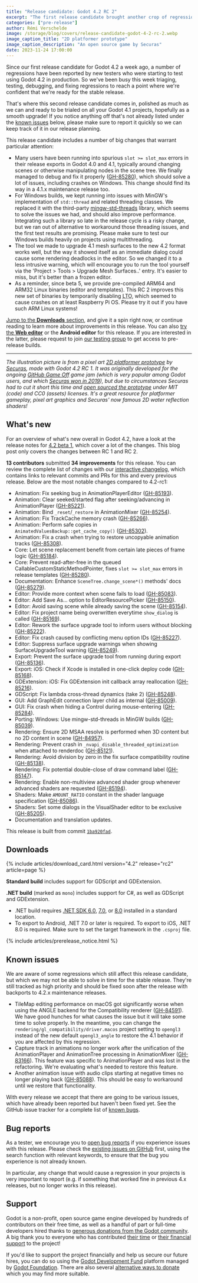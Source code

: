 ```yaml
---
title: "Release candidate: Godot 4.2 RC 2"
excerpt: "The first release candidate brought another crop of regression reports, which we've now fixed!"
categories: ["pre-release"]
author: Rémi Verschelde
image: /storage/blog/covers/release-candidate-godot-4-2-rc-2.webp
image_caption_title: "2D platformer prototype"
image_caption_description: "An open source game by Securas"
date: 2023-11-24 17:00:00
---
```


Since our first release candidate for Godot 4.2 a week ago, a number of regressions have been reported by new testers who were starting to test using Godot 4.2 in production. So we've been busy this week triaging, testing, debugging, and fixing regressions to reach a point where we're confident that we're ready for the stable release.

That's where this second release candidate comes in, polished as much as we can and ready to be trialed on all your Godot 4.1 projects, hopefully as a smooth upgrade! If you notice anything off that's not already listed under the [known issues](#known-issues) below, please make sure to report it quickly so we can keep track of it in our release planning.

This release candidate includes a number of big changes that warrant particular attention:

- Many users have been running into spurious `slot >= slot_max` errors in their release exports in Godot 4.0 and 4.1, typically around changing scenes or otherwise manipulating nodes in the scene tree. We finally managed to debug and fix it properly ([GH-85280](https://github.com/godotengine/godot/pull/85280)), which should solve a lot of issues, including crashes on Windows. This change should find its way in a 4.1.x maintenance release too.
- For Windows builds, we kept running into issues with MinGW's implementation of `std::thread` and related threading classes. We replaced it with the third-party [mingw-std-threads](https://github.com/meganz/mingw-std-threads) library, which seems to solve the issues we had, and should also improve performance. Integrating such a library so late in the release cycle is a risky change, but we ran out of alternative to workaround those threading issues, and the first test results are promising. Please make sure to test our Windows builds heavily on projects using multithreading.
- The tool we made to upgrade 4.1 mesh surfaces to the new 4.2 format works well, but the way it showed itself as an immediate dialog could cause some rendering deadlocks in the editor. So we changed it to a less intrusive warning, which will encourage you to run the tool yourself via the 'Project > Tools > Upgrade Mesh Surfaces..' entry. It's easier to miss, but it's better than a frozen editor.
- As a reminder, since beta 5, we provide pre-compiled ARM64 and ARM32 Linux binaries (editor and templates). This RC 2 improves this new set of binaries by temporarily disabling <abbr title="Link Time Optimization">LTO</abbr>, which seemed to cause crashes on at least Raspberry Pi OS. Please try it out if you have such ARM Linux systems!

[Jump to the **Downloads** section](#downloads), and give it a spin right now, or continue reading to learn more about improvements in this release. You can also [try the **Web editor**](https://editor.godotengine.org/releases/4.2.rc2/) or the **Android editor** for this release. If you are interested in the latter, please request to join [our testing group](https://groups.google.com/g/godot-testers) to get access to pre-release builds.

-----

*The illustration picture is from a pixel art [2D platformer prototype](https://github.com/securas/2023_GithubGameOff) by [Securas](https://twitter.com/Securas2010), made with Godot 4.2 RC 1. It was originally developed for the ongoing [GitHub Game Off](https://itch.io/jam/game-off-2023) game jam (which is very popular among Godot users, and which [Securas won in 2019](https://github.blog/2020-01-14-game-off-2019-winners/#first-place-sealed-bite)), but due to circumstances Securas had to cut it short this time and [open sourced the prototype](https://github.com/securas/2023_GithubGameOff) under MIT (code) and CC0 (assets) licenses. It's a great resource for platformer gameplay, pixel art graphics and Securas' now famous 2D water reflection shaders!*

## What's new

For an overview of what's new overall in Godot 4.2, have a look at the release notes for [4.2 beta 1](/article/dev-snapshot-godot-4-2-beta-1/), which cover a lot of the changes. This blog post only covers the changes between RC 1 and RC 2.

**13 contributors** submitted **34 improvements** for this release. You can review the complete list of changes with our [interactive changelog](https://godotengine.github.io/godot-interactive-changelog/#4.2-rc2), which contains links to relevant commits and PRs for this and every previous release. Below are the most notable changes compared to 4.2-rc1:

- Animation: Fix seeking bug in AnimationPlayerEditor ([GH-85193](https://github.com/godotengine/godot/pull/85193)).
- Animation: Clear seeked/started flag after seeking/advancing in AnimationPlayer ([GH-85221](https://github.com/godotengine/godot/pull/85221)).
- Animation: Bind `_reset`/`_restore` in AnimationMixer ([GH-85254](https://github.com/godotengine/godot/pull/85254)).
- Animation: Fix TrackCache memory crash ([GH-85266](https://github.com/godotengine/godot/pull/85266)).
- Animation: Perform safe copies in `AnimatedValuesBackup::get_cache_copy()` ([GH-85302](https://github.com/godotengine/godot/pull/85302)).
- Animation: Fix a crash when trying to restore uncopyable animation tracks ([GH-85308](https://github.com/godotengine/godot/pull/85308)).
- Core: Let scene replacement benefit from certain late pieces of frame logic ([GH-85184](https://github.com/godotengine/godot/pull/85184)).
- Core: Prevent read-after-free in the queued CallableCustomStaticMethodPointer, fixes `slot >= slot_max` errors in release templates ([GH-85280](https://github.com/godotengine/godot/pull/85280)).
- Documentation: Enhance `SceneTree.change_scene*()` methods' docs ([GH-85279](https://github.com/godotengine/godot/pull/85279)).
- Editor: Provide more context when scene fails to load ([GH-85083](https://github.com/godotengine/godot/pull/85083)).
- Editor: Add Save As... option to EditorResourcePicker ([GH-85150](https://github.com/godotengine/godot/pull/85150)).
- Editor: Avoid saving scene while already saving the scene ([GH-85154](https://github.com/godotengine/godot/pull/85154)).
- Editor: Fix project name being overwritten everytime `show_dialog` is called ([GH-85169](https://github.com/godotengine/godot/pull/85169)).
- Editor: Rework the surface upgrade tool to inform users without blocking ([GH-85222](https://github.com/godotengine/godot/pull/85222)).
- Editor: Fix crash caused by conflicting menu option IDs ([GH-85227](https://github.com/godotengine/godot/pull/85227)).
- Editor: Suppress surface upgrade warnings when showing SurfaceUpgradeTool warning ([GH-85249](https://github.com/godotengine/godot/pull/85249)).
- Export: Prevent the surface upgrade tool from running during export ([GH-85136](https://github.com/godotengine/godot/pull/85136)).
- Export: iOS: Check if Xcode is installed in one-click deploy code ([GH-85168](https://github.com/godotengine/godot/pull/85168)).
- GDExtension: iOS: Fix GDExtension init callback array reallocation ([GH-85216](https://github.com/godotengine/godot/pull/85216)).
- GDScript: Fix lambda cross-thread dynamics (take 2) ([GH-85248](https://github.com/godotengine/godot/pull/85248)).
- GUI: Add GraphEdit connection layer child as internal ([GH-85009](https://github.com/godotengine/godot/pull/85009)).
- GUI: Fix crash when hiding a Control during mouse-entering ([GH-85284](https://github.com/godotengine/godot/pull/85284)).
- Porting: Windows: Use mingw-std-threads in MinGW builds ([GH-85039](https://github.com/godotengine/godot/pull/85039)).
- Rendering: Ensure 2D MSAA resolve is performed when 3D content but no 2D content in scene ([GH-84957](https://github.com/godotengine/godot/pull/84957)).
- Rendering: Prevent crash in `_nvapi_disable_threaded_optimization` when attached to renderdoc ([GH-85121](https://github.com/godotengine/godot/pull/85121)).
- Rendering: Avoid division by zero in the fix surface compatibility routine ([GH-85138](https://github.com/godotengine/godot/pull/85138)).
- Rendering: Fix potential double-close of draw command label ([GH-85147](https://github.com/godotengine/godot/pull/85147)).
- Rendering: Enable non-multiview advanced shader group whenever advanced shaders are requested ([GH-85194](https://github.com/godotengine/godot/pull/85194)).
- Shaders: Make `AMOUNT_RATIO` constant in the shader language specification ([GH-85086](https://github.com/godotengine/godot/pull/85086)).
- Shaders: Set some dialogs in the VisualShader editor to be exclusive ([GH-85205](https://github.com/godotengine/godot/pull/85205)).
- Documentation and translation updates.

This release is built from commit [`1ba920fad`](https://github.com/godotengine/godot/commit/1ba920fada9efc8c4476ded50fe673b8db541366).

## Downloads

{% include articles/download_card.html version="4.2" release="rc2" article=page %}

**Standard build** includes support for GDScript and GDExtension.

**.NET build** (marked as `mono`) includes support for C#, as well as GDScript and GDExtension.
- .NET build requires [.NET SDK 6.0](https://dotnet.microsoft.com/en-us/download/dotnet/6.0), [7.0](https://dotnet.microsoft.com/en-us/download/dotnet/7.0), or [8.0](https://dotnet.microsoft.com/en-us/download/dotnet/8.0) installed in a standard location.
- To export to Android, .NET 7.0 or later is required. To export to iOS, .NET 8.0 is required. Make sure to set the target framework in the `.csproj` file.

{% include articles/prerelease_notice.html %}

## Known issues

We are aware of some regressions which still affect this release candidate, but which we may not be able to solve in time for the stable release. They're still tracked as high priority and should be fixed soon after the release with backports to 4.2.x maintenance releases.

- TileMap editing performance on macOS got significantly worse when using the ANGLE backend for the Compatibility renderer ([GH-84591](https://github.com/godotengine/godot/issues/84591)). We have good hunches for what causes the issue but it will take some time to solve properly. In the meantime, you can change the `rendering/gl_compatibility/driver.macos` project setting to `opengl3` instead of the new default `opengl3_angle` to restore the 4.1 behavior if you are affected by this regression.
- Capture track in animations no longer work after the unification of the AnimationPlayer and AnimationTree processing in AnimationMixer ([GH-83166](https://github.com/godotengine/godot/issues/83166)). This feature was specific to AnimationPlayer and was lost in the refactoring. We're evaluating what's needed to restore this feature.
- Another animation issue with audio clips starting at negative times no longer playing back ([GH-85088](https://github.com/godotengine/godot/issues/85088)). This should be easy to workaround until we restore that functionality.

With every release we accept that there are going to be various issues, which have already been reported but haven't been fixed yet. See the GitHub issue tracker for a complete list of [known bugs](https://github.com/godotengine/godot/issues?q=is%3Aissue+is%3Aopen+label%3Abug+).

## Bug reports

As a tester, we encourage you to [open bug reports](https://github.com/godotengine/godot/issues) if you experience issues with this release. Please check the [existing issues on GitHub](https://github.com/godotengine/godot/issues) first, using the search function with relevant keywords, to ensure that the bug you experience is not already known.

In particular, any change that would cause a regression in your projects is very important to report (e.g. if something that worked fine in previous 4.x releases, but no longer works in this release).

## Support

Godot is a non-profit, open source game engine developed by hundreds of contributors on their free time, as well as a handful of part or full-time developers hired thanks to [generous donations from the Godot community](https://fund.godotengine.org/). A big thank you to everyone who has contributed [their time](https://github.com/godotengine/godot/blob/master/AUTHORS.md) or [their financial support](https://github.com/godotengine/godot/blob/master/DONORS.md) to the project!

If you'd like to support the project financially and help us secure our future hires, you can do so using the [Godot Development Fund](https://fund.godotengine.org/) platform managed by [Godot Foundation](https://godot.foundation/). There are also several [alternative ways to donate](/donate) which you may find more suitable.
